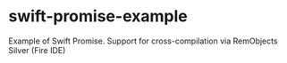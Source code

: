 # swift-promise-example
Example of Swift Promise. Support for cross-compilation via RemObjects Silver (Fire IDE)
